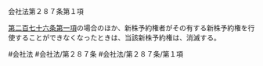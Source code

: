 会社法第２８７条第１項

[第二百七十六条第一項](会社法＿＿＿＿第２７６条第１項)の場合のほか、新株予約権者がその有する新株予約権を行使することができなくなったときは、当該新株予約権は、消滅する。

#会社法
#会社法/第２８７条
#会社法/第２８７条/第１項
